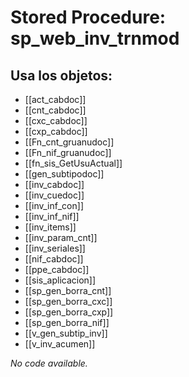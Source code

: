# Stored Procedure: sp_web_inv_trnmod

## Usa los objetos:
- [[act_cabdoc]]
- [[cnt_cabdoc]]
- [[cxc_cabdoc]]
- [[cxp_cabdoc]]
- [[Fn_cnt_gruanudoc]]
- [[Fn_nif_gruanudoc]]
- [[fn_sis_GetUsuActual]]
- [[gen_subtipodoc]]
- [[inv_cabdoc]]
- [[inv_cuedoc]]
- [[inv_inf_con]]
- [[inv_inf_nif]]
- [[inv_items]]
- [[inv_param_cnt]]
- [[inv_seriales]]
- [[nif_cabdoc]]
- [[ppe_cabdoc]]
- [[sis_aplicacion]]
- [[sp_gen_borra_cnt]]
- [[sp_gen_borra_cxc]]
- [[sp_gen_borra_cxp]]
- [[sp_gen_borra_nif]]
- [[v_gen_subtip_inv]]
- [[v_inv_acumen]]

*No code available.*
